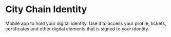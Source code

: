 # City Chain Identity

Mobile app to hold your digital identity. Use it to access your profile, tickets, certificates and other digital elements that is signed to your identity.


